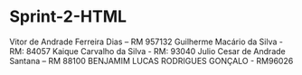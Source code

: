 # Sprint-2-HTML
Vitor de Andrade Ferreira Dias – RM 957132   Guilherme Macário da Silva - RM: 84057   Kaique Carvalho da Silva - RM: 93040   Julio Cesar de Andrade Santana – RM 88100 BENJAMIM LUCAS RODRIGUES GONÇALO - RM96026 

